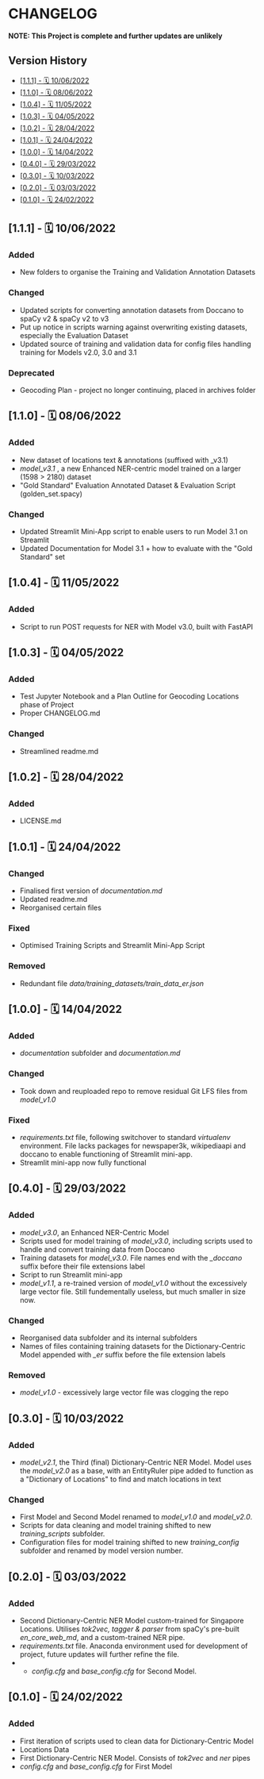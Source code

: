 # CHANGELOG

**NOTE: This Project is complete and further updates are unlikely**

## Version History

- [[1.1.1] - 🗓️ 10/06/2022](#111---️-10062022)
- [[1.1.0] - 🗓️ 08/06/2022](#110---️-08062022)
- [[1.0.4] - 🗓️ 11/05/2022](#104---️-11052022)
- [[1.0.3] - 🗓️ 04/05/2022](#103---️-04052022)
- [[1.0.2] - 🗓️ 28/04/2022](#102---️-28042022)
- [[1.0.1] - 🗓️ 24/04/2022](#101---️-24042022)
- [[1.0.0] - 🗓️ 14/04/2022](#100---️-14042022)
- [[0.4.0] - 🗓️ 29/03/2022](#040---️-29032022)
- [[0.3.0] - 🗓️ 10/03/2022](#030---️-10032022)
- [[0.2.0] - 🗓️ 03/03/2022](#020---️-03032022)
- [[0.1.0] - 🗓️ 24/02/2022](#010---️-24022022)

## [1.1.1] - 🗓️ 10/06/2022

### Added

- New folders to organise the Training and Validation Annotation Datasets

### Changed

- Updated scripts for converting annotation datasets from Doccano to spaCy v2 & spaCy v2 to v3
- Put up notice in scripts warning against overwriting existing datasets, especially the Evaluation Dataset
- Updated source of training and validation data for config files handling training for Models v2.0, 3.0 and 3.1

### Deprecated

- Geocoding Plan - project no longer continuing, placed in archives folder

## [1.1.0] - 🗓️ 08/06/2022

### Added

- New dataset of locations text & annotations (suffixed with \_v3.1)
- _model_v3.1_ , a new Enhanced NER-centric model trained on a larger (1598 > 2180) dataset
- "Gold Standard" Evaluation Annotated Dataset & Evaluation Script (golden_set.spacy)

### Changed

- Updated Streamlit Mini-App script to enable users to run Model 3.1 on Streamlit
- Updated Documentation for Model 3.1 + how to evaluate with the "Gold Standard" set

## [1.0.4] - 🗓️ 11/05/2022

### Added

- Script to run POST requests for NER with Model v3.0, built with FastAPI

## [1.0.3] - 🗓️ 04/05/2022

### Added

- Test Jupyter Notebook and a Plan Outline for Geocoding Locations phase of Project
- Proper CHANGELOG.md

### Changed

- Streamlined readme.md

## [1.0.2] - 🗓️ 28/04/2022

### Added

- LICENSE.md

## [1.0.1] - 🗓️ 24/04/2022

### Changed

- Finalised first version of _documentation.md_
- Updated readme.md
- Reorganised certain files

### Fixed

- Optimised Training Scripts and Streamlit Mini-App Script

### Removed

- Redundant file _data/training_datasets/train_data_er.json_

## [1.0.0] - 🗓️ 14/04/2022

### Added

- _documentation_ subfolder and _documentation.md_

### Changed

- Took down and reuploaded repo to remove residual Git LFS files from _model_v1.0_

### Fixed

- _requirements.txt_ file, following switchover to standard _virtualenv_ environment. File lacks packages for newspaper3k, wikipediaapi and doccano to enable functioning of Streamlit mini-app.
- Streamlit mini-app now fully functional

## [0.4.0] - 🗓️ 29/03/2022

### Added

- _model_v3.0_, an Enhanced NER-Centric Model
- Scripts used for model training of _model_v3.0_, including scripts used to handle and convert training data from Doccano
- Training datasets for _model_v3.0_. File names end with the _\_doccano_ suffix before their file extensions label
- Script to run Streamlit mini-app
- _model_v1.1_, a re-trained version of _model_v1.0_ without the excessively large vector file. Still fundementally useless, but much smaller in size now.

### Changed

- Reorganised data subfolder and its internal subfolders
- Names of files containing training datasets for the Dictionary-Centric Model appended with _\_er_ suffix before the file extension labels

### Removed

- _model_v1.0_ - excessively large vector file was clogging the repo

## [0.3.0] - 🗓️ 10/03/2022

### Added

- _model_v2.1_, the Third (final) Dictionary-Centric NER Model. Model uses the _model_v2.0_ as a base, with an EntityRuler pipe added to function as a "Dictionary of Locations" to find and match locations in text

### Changed

- First Model and Second Model renamed to _model_v1.0_ and _model_v2.0_.
- Scripts for data cleaning and model training shifted to new _training_scripts_ subfolder.
- Configuration files for model training shifted to new _training_config_ subfolder and renamed by model version number.

## [0.2.0] - 🗓️ 03/03/2022

### Added

- Second Dictionary-Centric NER Model custom-trained for Singapore Locations. Utilises _tok2vec, tagger & parser_ from spaCy's pre-built _en_core_web_md_, and a custom-trained NER pipe.
- _requirements.txt_ file. Anaconda environment used for development of project, future updates will further refine the file.
- - _config.cfg_ and _base_config.cfg_ for Second Model.

## [0.1.0] - 🗓️ 24/02/2022

### Added

- First iteration of scripts used to clean data for Dictionary-Centric Model
- Locations Data
- First Dictionary-Centric NER Model. Consists of _tok2vec_ and _ner_ pipes
- _config.cfg_ and _base_config.cfg_ for First Model
